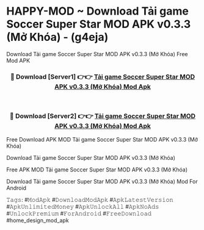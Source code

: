 # HAPPY-MOD ~ Download Tải game Soccer Super Star MOD APK v0.3.3 (Mở Khóa) - (g4eja)
Download Tải game Soccer Super Star MOD APK v0.3.3 (Mở Khóa) Free Mod APK

<div align="center">
<h3>🔴 Download [Server1] 👉👉 <a href="https://apk-comot.site?title=Tải_game_Soccer_Super_Star_MOD_APK_v0.3.3_(Mở_Khóa)">Tải game Soccer Super Star MOD APK v0.3.3 (Mở Khóa) Mod Apk</a></h3><br>

<h3>🔴 Download [Server2] 👉👉 <a href="https://apk-comot.site?title=Tải_game_Soccer_Super_Star_MOD_APK_v0.3.3_(Mở_Khóa)">Tải game Soccer Super Star MOD APK v0.3.3 (Mở Khóa) Mod Apk</a></h3>
</div>


Free Download APK MOD Tải game Soccer Super Star MOD APK v0.3.3 (Mở Khóa)

Download Tải game Soccer Super Star MOD APK v0.3.3 (Mở Khóa) 

Free APK MOD Tải game Soccer Super Star MOD APK v0.3.3 (Mở Khóa) 

Download Tải game Soccer Super Star MOD APK v0.3.3 (Mở Khóa) Mod For Android

𝚃𝚊𝚐𝚜: #𝙼𝚘𝚍𝙰𝚙𝚔 #𝙳𝚘𝚠𝚗𝚕𝚘𝚊𝚍𝙼𝚘𝚍𝙰𝚙𝚔 #𝙰𝚙𝚔𝙻𝚊𝚝𝚎𝚜𝚝𝚅𝚎𝚛𝚜𝚒𝚘𝚗 #𝙰𝚙𝚔𝚄𝚗𝚕𝚒𝚖𝚒𝚝𝚎𝚍𝙼𝚘𝚗𝚎𝚢 #𝙰𝚙𝚔𝚄𝚗𝚕𝚘𝚌𝚔𝙰𝚕𝚕 #𝙰𝚙𝚔𝙽𝚘𝙰𝚍𝚜 #𝚄𝚗𝚕𝚘𝚌𝚔𝙿𝚛𝚎𝚖𝚒𝚞𝚖 #𝙵𝚘𝚛𝙰𝚗𝚍𝚛𝚘𝚒𝚍 #𝙵𝚛𝚎𝚎𝙳𝚘𝚠𝚗𝚕𝚘𝚊𝚍 #home_design_mod_apk
